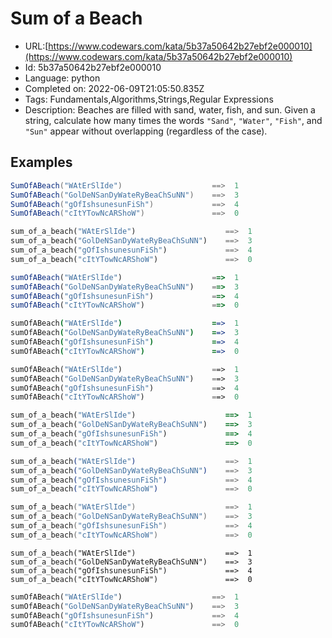 # Sum of a Beach

 - URL:[https://www.codewars.com/kata/5b37a50642b27ebf2e000010](https://www.codewars.com/kata/5b37a50642b27ebf2e000010)
 - Id: 5b37a50642b27ebf2e000010
 - Language: python
 - Completed on: 2022-06-09T21:05:50.835Z
 - Tags: Fundamentals,Algorithms,Strings,Regular Expressions
 - Description:
Beaches are filled with sand, water, fish, and sun. Given a string, calculate how many times the words `"Sand"`, `"Water"`, `"Fish"`, and `"Sun"` appear without overlapping (regardless of the case).


## Examples

```csharp
SumOfABeach("WAtErSlIde")                    ==>  1
SumOfABeach("GolDeNSanDyWateRyBeaChSuNN")    ==>  3
SumOfABeach("gOfIshsunesunFiSh")             ==>  4
SumOfABeach("cItYTowNcARShoW")               ==>  0
```
```python
sum_of_a_beach("WAtErSlIde")                    ==>  1
sum_of_a_beach("GolDeNSanDyWateRyBeaChSuNN")    ==>  3
sum_of_a_beach("gOfIshsunesunFiSh")             ==>  4
sum_of_a_beach("cItYTowNcARShoW")               ==>  0
```
```javascript
sumOfABeach("WAtErSlIde")                    ==>  1
sumOfABeach("GolDeNSanDyWateRyBeaChSuNN")    ==>  3
sumOfABeach("gOfIshsunesunFiSh")             ==>  4 
sumOfABeach("cItYTowNcARShoW")               ==>  0
```
```coffeescript
sumOfABeach("WAtErSlIde")                    ==>  1
sumOfABeach("GolDeNSanDyWateRyBeaChSuNN")    ==>  3
sumOfABeach("gOfIshsunesunFiSh")             ==>  4
sumOfABeach("cItYTowNcARShoW")               ==>  0
```
```php
sumOfABeach("WAtErSlIde")                    ==>  1
sumOfABeach("GolDeNSanDyWateRyBeaChSuNN")    ==>  3
sumOfABeach("gOfIshsunesunFiSh")             ==>  4
sumOfABeach("cItYTowNcARShoW")               ==>  0
```
```ruby
sum_of_a_beach("WAtErSlIde")                    ==>  1
sum_of_a_beach("GolDeNSanDyWateRyBeaChSuNN")    ==>  3
sum_of_a_beach("gOfIshsunesunFiSh")             ==>  4
sum_of_a_beach("cItYTowNcARShoW")               ==>  0
```
```elixir
sum_of_a_beach("WAtErSlIde")                    ==>  1
sum_of_a_beach("GolDeNSanDyWateRyBeaChSuNN")    ==>  3
sum_of_a_beach("gOfIshsunesunFiSh")             ==>  4
sum_of_a_beach("cItYTowNcARShoW")               ==>  0
```
```cpp
sum_of_a_beach("WAtErSlIde")                    ==>  1
sum_of_a_beach("GolDeNSanDyWateRyBeaChSuNN")    ==>  3
sum_of_a_beach("gOfIshsunesunFiSh")             ==>  4
sum_of_a_beach("cItYTowNcARShoW")               ==>  0
```
```crystal
sum_of_a_beach("WAtErSlIde")                    ==>  1
sum_of_a_beach("GolDeNSanDyWateRyBeaChSuNN")    ==>  3
sum_of_a_beach("gOfIshsunesunFiSh")             ==>  4
sum_of_a_beach("cItYTowNcARShoW")               ==>  0
```
```dart
sumOfABeach("WAtErSlIde")                    ==>  1
sumOfABeach("GolDeNSanDyWateRyBeaChSuNN")    ==>  3
sumOfABeach("gOfIshsunesunFiSh")             ==>  4 
sumOfABeach("cItYTowNcARShoW")               ==>  0
```
